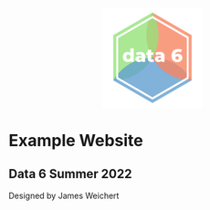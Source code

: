 <img src="./data6.png" style="width:35%; margin:auto; display:block"/>

# Example Website

## Data 6 Summer 2022

Designed by James Weichert

